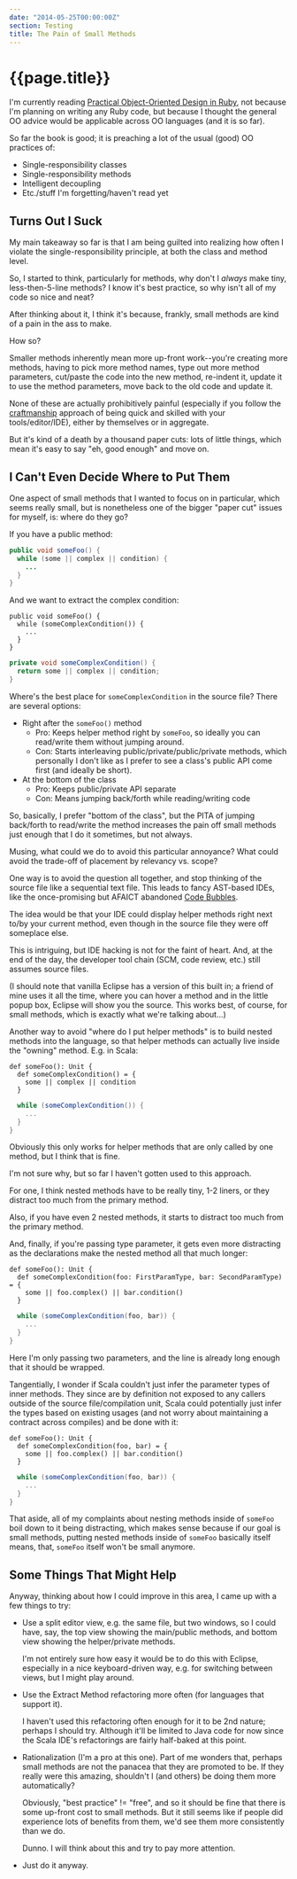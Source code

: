 ```yaml
---
date: "2014-05-25T00:00:00Z"
section: Testing
title: The Pain of Small Methods
---
```


{{page.title}}
==============

I'm currently reading [Practical Object-Oriented Design in Ruby](http://www.poodr.com/), not because I'm planning on writing any Ruby code, but because I thought the general OO advice would be applicable across OO languages (and it is so far).

So far the book is good; it is preaching a lot of the usual (good) OO practices of:

* Single-responsibility classes
* Single-responsibility methods
* Intelligent decoupling
* Etc./stuff I'm forgetting/haven't read yet

Turns Out I Suck
----------------

My main takeaway so far is that I am being guilted into realizing how often I violate the single-responsibility principle, at both the class and method level.

So, I started to think, particularly for methods, why don't I *always* make tiny, less-then-5-line methods? I know it's best practice, so why isn't all of my code so nice and neat?

After thinking about it, I think it's because, frankly, small methods are kind of a pain in the ass to make.

How so?

Smaller methods inherently mean more up-front work--you're creating more methods, having to pick more method names, type out more method parameters, cut/paste the code into the new method, re-indent it, update it to use the method parameters, move back to the old code and update it.

None of these are actually prohibitively painful (especially if you follow the [craftmanship](http://en.wikipedia.org/wiki/Software_craftsmanship) approach of being quick and skilled with your tools/editor/IDE), either by themselves or in aggregate.

But it's kind of a death by a thousand paper cuts: lots of little things, which mean it's easy to say "eh, good enough" and move on.

I Can't Even Decide Where to Put Them
-------------------------------------

One aspect of small methods that I wanted to focus on in particular, which seems really small, but is nonetheless one of the bigger "paper cut" issues for myself, is: where do they go?

If you have a public method:

```java
public void someFoo() {
  while (some || complex || condition) {
    ...
  }
}
```

And we want to extract the complex condition:

    public void someFoo() {
      while (someComplexCondition()) {
        ...
      }
    }

```java
private void someComplexCondition() {
  return some || complex || condition;
}
```

Where's the best place for `someComplexCondition` in the source file? There are several options:

* Right after the `someFoo()` method
  * Pro: Keeps helper method right by `someFoo`, so ideally you can read/write them without jumping around.
  * Con: Starts interleaving public/private/public/private methods, which personally I don't like as I prefer to see a class's public API come first (and ideally be short).
* At the bottom of the class
  * Pro: Keeps public/private API separate
  * Con: Means jumping back/forth while reading/writing code

So, basically, I prefer "bottom of the class", but the PITA of jumping back/forth to read/write the method increases the pain off small methods just enough that I do it sometimes, but not always.

Musing, what could we do to avoid this particular annoyance? What could avoid the trade-off of placement by relevancy vs. scope?

One way is to avoid the question all together, and stop thinking of the source file like a sequential text file. This leads to fancy AST-based IDEs, like the once-promising but AFAICT abandoned [Code Bubbles](http://cs.brown.edu/~spr/codebubbles/).

The idea would be that your IDE could display helper methods right next to/by your current method, even though in the source file they were off someplace else.

This is intriguing, but IDE hacking is not for the faint of heart. And, at the end of the day, the developer tool chain (SCM, code review, etc.) still assumes source files.

(I should note that vanilla Eclipse has a version of this built in; a friend of mine uses it all the time, where you can hover a method and in the little popup box, Eclipse will show you the source. This works best, of course, for small methods, which is exactly what we're talking about...)

Another way to avoid "where do I put helper methods" is to build nested methods into the language, so that helper methods can actually live inside the "owning" method. E.g. in Scala:

    def someFoo(): Unit {
      def someComplexCondition() = {
        some || complex || condition
      }

```scala
  while (someComplexCondition()) {
    ...
  }
}
```

Obviously this only works for helper methods that are only called by one method, but I think that is fine.

I'm not sure why, but so far I haven't gotten used to this approach.

For one, I think nested methods have to be really tiny, 1-2 liners, or they distract too much from the primary method.

Also, if you have even 2 nested methods, it starts to distract too much from the primary method.

And, finally, if you're passing type parameter, it gets even more distracting as the declarations make the nested method all that much longer:

    def someFoo(): Unit {
      def someComplexCondition(foo: FirstParamType, bar: SecondParamType) = {
        some || foo.complex() || bar.condition()
      }

```scala
  while (someComplexCondition(foo, bar)) {
    ...
  }
}
```

Here I'm only passing two parameters, and the line is already long enough that it should be wrapped.

Tangentially, I wonder if Scala couldn't just infer the parameter types of inner methods. They since are by definition not exposed to any callers outside of the source file/compilation unit, Scala could potentially just infer the types based on existing usages (and not worry about maintaining a contract across compiles) and be done with it:

    def someFoo(): Unit {
      def someComplexCondition(foo, bar) = {
        some || foo.complex() || bar.condition()
      }

```scala
  while (someComplexCondition(foo, bar)) {
    ...
  }
}
```

That aside, all of my complaints about nesting methods inside of `someFoo` boil down to it being distracting, which makes sense because if our goal is small methods, putting nested methods inside of `someFoo` basically itself means, that, `someFoo` itself won't be small anymore.

Some Things That Might Help
---------------------------

Anyway, thinking about how I could improve in this area, I came up with a few things to try:

* Use a split editor view, e.g. the same file, but two windows, so I could have, say, the top view showing the main/public methods, and bottom view showing the helper/private methods.

  I'm not entirely sure how easy it would be to do this with Eclipse, especially in a nice keyboard-driven way, e.g. for switching between views, but I might play around.

* Use the Extract Method refactoring more often (for languages that support it).

  I haven't used this refactoring often enough for it to be 2nd nature; perhaps I should try. Although it'll be limited to Java code for now since the Scala IDE's refactorings are fairly half-baked at this point.

* Rationalization (I'm a pro at this one). Part of me wonders that, perhaps small methods are not the panacea that they are promoted to be. If they really were this amazing, shouldn't I (and others) be doing them more automatically?

  Obviously, "best practice" != "free", and so it should be fine that there is some up-front cost to small methods. But it still seems like if people did experience lots of benefits from them, we'd see them more consistently than we do.

  Dunno. I will think about this and try to pay more attention.

* Just do it anyway.



